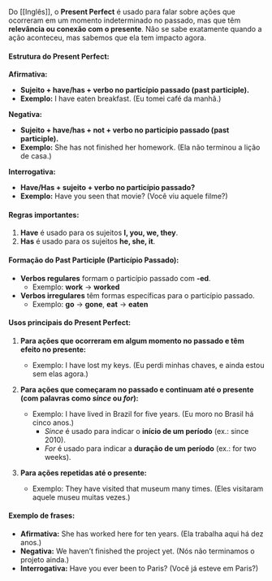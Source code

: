 Do [[Inglês]], o **Present Perfect** é usado para falar sobre ações que ocorreram em um momento indeterminado no passado, mas que têm **relevância ou conexão com o presente**. Não se sabe exatamente quando a ação aconteceu, mas sabemos que ela tem impacto agora.
  
#### **Estrutura do Present Perfect:**
    
**Afirmativa:**
 
- **Sujeito + have/has + verbo no particípio passado (past participle).**
- **Exemplo:** I have eaten breakfast. (Eu tomei café da manhã.)

**Negativa:**

- **Sujeito + have/has + not + verbo no particípio passado (past participle).**
- **Exemplo:** She has not finished her homework. (Ela não terminou a lição de casa.)

**Interrogativa:**
 
- **Have/Has + sujeito + verbo no particípio passado?**
- **Exemplo:** Have you seen that movie? (Você viu aquele filme?)

#### **Regras importantes:**
 
1. **Have** é usado para os sujeitos **I, you, we, they**.
2. **Has** é usado para os sujeitos **he, she, it**.
 
#### **Formação do Past Participle (Particípio Passado):**

- **Verbos regulares** formam o particípio passado com **-ed**.
    - Exemplo: **work** → **worked**
- **Verbos irregulares** têm formas específicas para o particípio passado.
    - Exemplo: **go** → **gone**, **eat** → **eaten**

#### **Usos principais do Present Perfect:**

1. **Para ações que ocorreram em algum momento no passado e têm efeito no presente:**
    
    - Exemplo: I have lost my keys. (Eu perdi minhas chaves, e ainda estou sem elas agora.)
2. **Para ações que começaram no passado e continuam até o presente (com palavras como _since_ ou _for_):**
    
    - Exemplo: I have lived in Brazil for five years. (Eu moro no Brasil há cinco anos.)
        - _Since_ é usado para indicar o **início de um período** (ex.: since 2010).
        - _For_ é usado para indicar a **duração de um período** (ex.: for two weeks).
3. **Para ações repetidas até o presente:**
    
    - Exemplo: They have visited that museum many times. (Eles visitaram aquele museu muitas vezes.)

#### **Exemplo de frases:**

- **Afirmativa:** She has worked here for ten years. (Ela trabalha aqui há dez anos.)
- **Negativa:** We haven’t finished the project yet. (Nós não terminamos o projeto ainda.)
- **Interrogativa:** Have you ever been to Paris? (Você já esteve em Paris?)